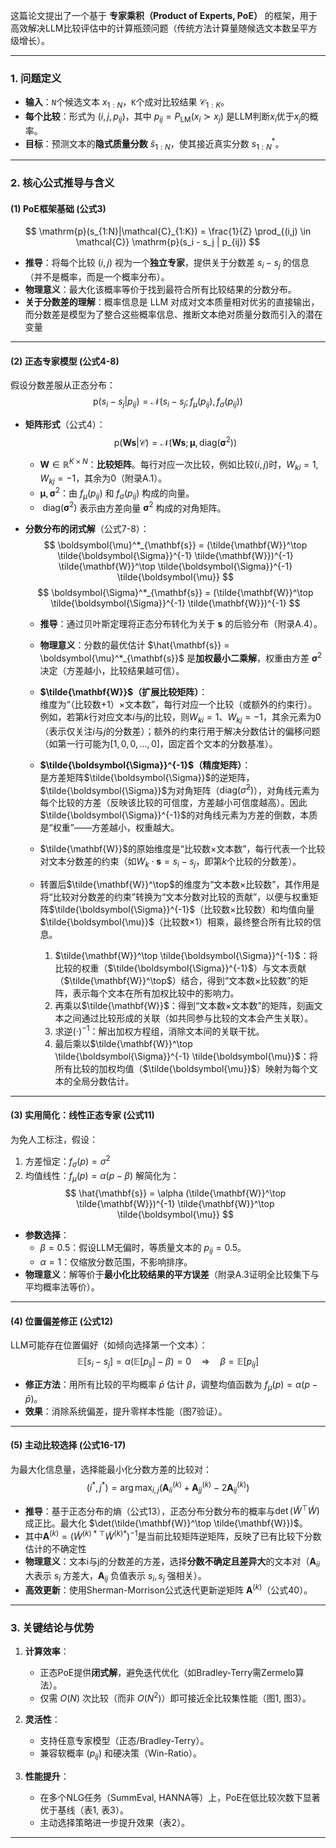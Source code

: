 这篇论文提出了一个基于 **专家乘积（Product of Experts, PoE）** 的框架，用于高效解决LLM比较评估中的计算瓶颈问题（传统方法计算量随候选文本数呈平方级增长）。

---

### **1. 问题定义**
- **输入**：`N`个候选文本 $x_{1:N}$，`K`个成对比较结果 $\mathcal{C}_{1:K}$。
- **每个比较**：形式为 $(i, j, p_{ij})$，其中 $p_{ij} = P_{\text{LM}}(x_i \succ x_j)$ 是LLM判断$x_i$优于$x_j$的概率。
- **目标**：预测文本的**隐式质量分数** $\hat{s}_{1:N}$，使其接近真实分数 $s^*_{1:N}$。

---

### **2. 核心公式推导与含义**
#### **(1) PoE框架基础 (公式3)**
$$
\mathrm{p}(s_{1:N}|\mathcal{C}_{1:K}) = \frac{1}{Z} \prod_{(i,j) \in \mathcal{C}} \mathrm{p}(s_i - s_j | p_{ij})
$$
- **推导**：将每个比较 $(i,j)$ 视为一个**独立专家**，提供关于分数差 $s_i - s_j$ 的信息（并不是概率，而是一个概率分布）。
- **物理意义**：最大化该概率等价于找到最符合所有比较结果的分数分布。
- **关于分数差的理解**：概率信息是 LLM 对成对文本质量相对优劣的直接输出，而分数差是模型为了整合这些概率信息、推断文本绝对质量分数而引入的潜在变量
---

#### **(2) 正态专家模型 (公式4-8)**
假设分数差服从正态分布：
$$
\mathrm{p}(s_i - s_j | p_{ij}) = \mathcal{N}\big( s_i - s_j; f_\mu(p_{ij}), f_\sigma(p_{ij}) \big)
$$
- **矩阵形式**（公式4）：
  $$
  \mathrm{p}(\mathbf{W}\mathbf{s} | \mathcal{C}) = \mathcal{N}\big( \mathbf{W}\mathbf{s}; \boldsymbol{\mu}, \text{diag}(\boldsymbol{\sigma}^2) \big)
  $$
  - $\mathbf{W} \in \mathbb{R}^{K \times N}$：**比较矩阵**。每行对应一次比较，例如比较$(i,j)$时，$W_{ki}=1, W_{kj}=-1$，其余为0（附录A.1）。
  - $\boldsymbol{\mu}, \boldsymbol{\sigma}^2$：由 $f_\mu(p_{ij})$ 和 $f_\sigma(p_{ij})$ 构成的向量。
  -  $\text{diag}(\boldsymbol{\sigma}^2)$ 表示由方差向量 $\boldsymbol{\sigma}^2$ 构成的对角矩阵。

- **分数分布的闭式解**（公式7-8）：
  $$
  \boldsymbol{\mu}^*_{\mathbf{s}} = (\tilde{\mathbf{W}}^\top \tilde{\boldsymbol{\Sigma}}^{-1} \tilde{\mathbf{W}})^{-1} \tilde{\mathbf{W}}^\top \tilde{\boldsymbol{\Sigma}}^{-1} \tilde{\boldsymbol{\mu}}
  $$
  $$
  \boldsymbol{\Sigma}^*_{\mathbf{s}} = (\tilde{\mathbf{W}}^\top \tilde{\boldsymbol{\Sigma}}^{-1} \tilde{\mathbf{W}})^{-1}
  $$
  - **推导**：通过贝叶斯定理将正态分布转化为关于 $\mathbf{s}$ 的后验分布（附录A.4）。
  - **物理意义**：分数的最优估计 $\hat{\mathbf{s}} = \boldsymbol{\mu}^*_{\mathbf{s}}$ 是**加权最小二乘解**，权重由方差 $\boldsymbol{\sigma}^2$ 决定（方差越小，比较结果越可信）。

  - **$\tilde{\mathbf{W}}$（扩展比较矩阵）**：  
    维度为“（比较数+1）×文本数”，每行对应一个比较（或额外的约束行）。例如，若第$k$行对应文本$i$与$j$的比较，则$W_{ki}=1$、$W_{kj}=-1$，其余元素为0（表示仅关注$i$与$j$的分数差）；额外的约束行用于解决分数估计的偏移问题（如第一行可能为$[1, 0, 0, ..., 0]$，固定首个文本的分数基准）。  

  - **$\tilde{\boldsymbol{\Sigma}}^{-1}$（精度矩阵）**：  
    是方差矩阵$\tilde{\boldsymbol{\Sigma}}$的逆矩阵，$\tilde{\boldsymbol{\Sigma}}$为对角矩阵（$\text{diag}(\tilde{\sigma}^2)$），对角线元素为每个比较的方差（反映该比较的可信度，方差越小可信度越高）。因此$\tilde{\boldsymbol{\Sigma}}^{-1}$的对角线元素为方差的倒数，本质是“权重”——方差越小，权重越大。  
   - $\tilde{\mathbf{W}}$的原始维度是“比较数×文本数”，每行代表一个比较对文本分数差的约束（如$W_{k} \cdot \mathbf{s} = s_i - s_j$，即第$k$个比较的分数差）。  
   - 转置后$\tilde{\mathbf{W}}^\top$的维度为“文本数×比较数”，其作用是将“比较对分数差的约束”转换为“文本分数对比较的贡献”，以便与权重矩阵$\tilde{\boldsymbol{\Sigma}}^{-1}$（比较数×比较数）和均值向量$\tilde{\boldsymbol{\mu}}$（比较数×1）相乘，最终整合所有比较的信息。  


        1. $\tilde{\mathbf{W}}^\top \tilde{\boldsymbol{\Sigma}}^{-1}$：将比较的权重（$\tilde{\boldsymbol{\Sigma}}^{-1}$）与文本贡献（$\tilde{\mathbf{W}}^\top$）结合，得到“文本数×比较数”的矩阵，表示每个文本在所有加权比较中的影响力。  
        2. 再乘以$\tilde{\mathbf{W}}$：得到“文本数×文本数”的矩阵，刻画文本之间通过比较形成的关联（如共同参与比较的文本会产生关联）。  
        3. 求逆$(\cdot)^{-1}$：解出加权方程组，消除文本间的关联干扰。  
        4. 最后乘以$\tilde{\mathbf{W}}^\top \tilde{\boldsymbol{\Sigma}}^{-1} \tilde{\boldsymbol{\mu}}$：将所有比较的加权均值（$\tilde{\boldsymbol{\mu}}$）映射为每个文本的全局分数估计。  

---

#### **(3) 实用简化：线性正态专家 (公式11)**
为免人工标注，假设：
1. 方差恒定：$f_\sigma(p) = \sigma^2$
2. 均值线性：$f_\mu(p) = \alpha (p - \beta)$
解简化为：
$$
\hat{\mathbf{s}} = \alpha (\tilde{\mathbf{W}}^\top \tilde{\mathbf{W}})^{-1} \tilde{\mathbf{W}}^\top \tilde{\boldsymbol{\mu}}
$$
- **参数选择**：
  - $\beta = 0.5$：假设LLM无偏时，等质量文本的 $p_{ij}=0.5$。
  - $\alpha = 1$：仅缩放分数范围，不影响排序。
- **物理意义**：解等价于**最小化比较结果的平方误差**（附录A.3证明全比较集下与平均概率法等价）。

---

#### **(4) 位置偏差修正 (公式12)**
LLM可能存在位置偏好（如倾向选择第一个文本）：
$$
\mathbb{E}[s_i - s_j] = \alpha (\mathbb{E}[p_{ij}] - \beta) = 0 \quad \Rightarrow \quad \beta = \mathbb{E}[p_{ij}]
$$
- **修正方法**：用所有比较的平均概率 $\bar{p}$ 估计 $\beta$，调整均值函数为 $f_\mu(p) = \alpha (p - \bar{p})$。
- **效果**：消除系统偏差，提升零样本性能（图7验证）。

---

#### **(5) 主动比较选择 (公式16-17)**
为最大化信息量，选择能最小化分数方差的比较对：
$$
(i^*, j^*) = \arg\max_{i,j} \left( \mathbf{A}_{ii}^{(k)} + \mathbf{A}_{jj}^{(k)} - 2\mathbf{A}_{ij}^{(k)} \right)
$$
- **推导**：基于正态分布的熵（公式13），正态分布分数分布的概率与$\det(\tilde{W}^\top \tilde{W})$成正比。最大化 $\det(\tilde{\mathbf{W}}^\top \tilde{\mathbf{W}})$。
- 其中$\mathbf{A}^{(k)} = (\tilde{W}^{(k)*\top} \tilde{W}^{(k)*})^{-1}$是当前比较矩阵逆矩阵，反映了已有比较下分数估计的不确定性
- **物理意义**：文本i与j的分数差的方差，选择**分数不确定且差异大**的文本对（$\mathbf{A}_{ii}$ 大表示 $s_i$ 方差大，$\mathbf{A}_{ij}$ 负值表示 $s_i, s_j$ 强相关）。
- **高效更新**：使用Sherman-Morrison公式迭代更新逆矩阵 $\mathbf{A}^{(k)}$（公式40）。

---

### **3. 关键结论与优势**
1. **计算效率**：
   - 正态PoE提供**闭式解**，避免迭代优化（如Bradley-Terry需Zermelo算法）。
   - 仅需 $O(N)$ 次比较（而非 $O(N^2)$）即可接近全比较集性能（图1, 图3）。

2. **灵活性**：
   - 支持任意专家模型（正态/Bradley-Terry）。
   - 兼容软概率 ($p_{ij}$) 和硬决策（Win-Ratio）。

3. **性能提升**：
   - 在多个NLG任务（SummEval, HANNA等）上，PoE在低比较次数下显著优于基线（表1, 表3）。
   - 主动选择策略进一步提升效果（表2）。

---
